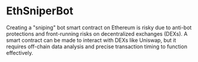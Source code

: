 # EthSniperBot
Creating a "sniping" bot smart contract on Ethereum is risky due to anti-bot protections and front-running risks on decentralized exchanges (DEXs). A smart contract can be made to interact with DEXs like Uniswap, but it requires off-chain data analysis and precise transaction timing to function effectively.
